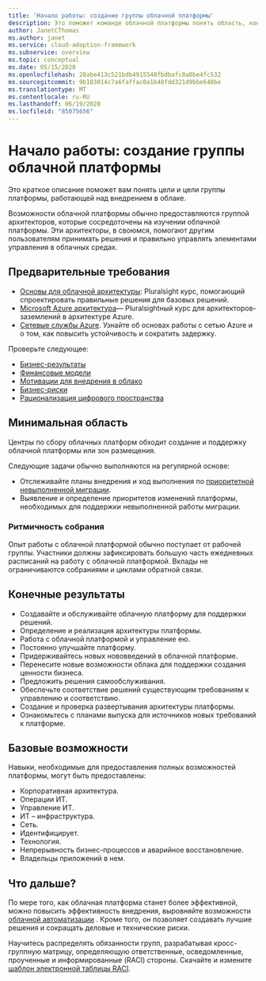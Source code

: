 ```yaml
---
title: 'Начало работы: создание группы облачной платформы'
description: Это поможет команде облачной платформы понять область, конечные результаты и предоставляемые ими возможности.
author: JanetCThomas
ms.author: janet
ms.service: cloud-adoption-framework
ms.subservice: overview
ms.topic: conceptual
ms.date: 05/15/2020
ms.openlocfilehash: 28abe413c521bdb4915548fbdbafc8a0be4fc532
ms.sourcegitcommit: 9b183014c7a6faffac0a1b48fdd321d9bbe640be
ms.translationtype: MT
ms.contentlocale: ru-RU
ms.lasthandoff: 06/19/2020
ms.locfileid: "85075656"
---
```

# <a name="get-started-build-a-cloud-platform-team"></a>Начало работы: создание группы облачной платформы

Это краткое описание поможет вам понять цели и цели группы платформы, работающей над внедрением в облаке.

Возможности облачной платформы обычно предоставляются группой архитекторов, которые сосредоточены на изучении облачной платформы. Эти архитекторы, в своюмся, помогают другим пользователям принимать решения и правильно управлять элементами управления в облачных средах.

## <a name="prerequisites"></a>Предварительные требования

- [Основы для облачной архитектуры](https://www.pluralsight.com/courses/cloud-architecture-foundations): Pluralsight курс, помогающий спроектировать правильные решения для базовых решений.
- [Microsoft Azure архитектура](https://www.pluralsight.com/courses/cloud-architecture-foundations)— Pluralsightный курс для архитекторов-заземлений в архитектуре Azure.
- [Сетевые службы Azure](https://docs.microsoft.com/learn/modules/intro-to-azure-networking). Узнайте об основах работы с сетью Azure и о том, как повысить устойчивость и сократить задержку.

Проверьте следующее:

- [Бизнес-результаты](../../strategy/business-outcomes/index.md)
- [Финансовые модели](../../strategy/financial-models.md)
- [Мотивации для внедрения в облако](../../strategy/motivations.md)
- [Бизнес-риски](../../govern/policy-compliance/risk-tolerance.md)
- [Рационализация цифрового пространства](../../digital-estate/index.md)

## <a name="minimum-scope"></a>Минимальная область

Центры по сбору облачных платформ обходит создание и поддержку облачной платформы или зон размещения.

Следующие задачи обычно выполняются на регулярной основе:

- Отслеживайте планы внедрения и ход выполнения по [приоритетной невыполненной миграции](../../migrate/migration-considerations/assess/release-iteration-backlog.md).
- Выявление и определение приоритетов изменений платформы, необходимых для поддержки невыполненной работы миграции.

### <a name="meeting-cadence"></a>Ритмичность собрания

Опыт работы с облачной платформой обычно поступает от рабочей группы. Участники должны зафиксировать большую часть ежедневных расписаний на работу с облачной платформой. Вклады не ограничиваются собраниями и циклами обратной связи.

## <a name="deliverables"></a>Конечные результаты

- Создавайте и обслуживайте облачную платформу для поддержки решений.
- Определение и реализация архитектуры платформы.
- Работа с облачной платформой и управление ею.
- Постоянно улучшайте платформу.
- Придерживайтесь новых нововведений в облачной платформе.
- Перенесите новые возможности облака для поддержки создания ценности бизнеса.
- Предложить решения самообслуживания.
- Обеспечьте соответствие решений существующим требованиям к управлению и соответствию.
- Создание и проверка развертывания архитектуры платформы.
- Ознакомьтесь с планами выпуска для источников новых требований к платформе.

## <a name="baseline-capability"></a>Базовые возможности

Навыки, необходимые для предоставления полных возможностей платформы, могут быть предоставлены:

- Корпоративная архитектура.
- Операции ИТ.
- Управление ИТ.
- ИТ – инфраструктура.
- Сеть.
- Идентифицирует.
- Технология.
- Непрерывность бизнес-процессов и аварийное восстановление.
- Владельцы приложений в нем.

## <a name="whats-next"></a>Что дальше?

По мере того, как облачная платформа станет более эффективной, можно повысить эффективность внедрения, выровняйте возможности [облачной автоматизации](./cloud-automation.md) . Кроме того, он позволяет создавать лучшие решения и сокращать деловые и технические риски.

Научитесь распределять обязанности групп, разрабатывая кросс-группную матрицу, определяющую ответственные, осведомленные, проученные и информированные (RACI) стороны. Скачайте и измените [шаблон электронной таблицы RACI](https://archcenter.blob.core.windows.net/cdn/fusion/management/raci-template.xlsx).
